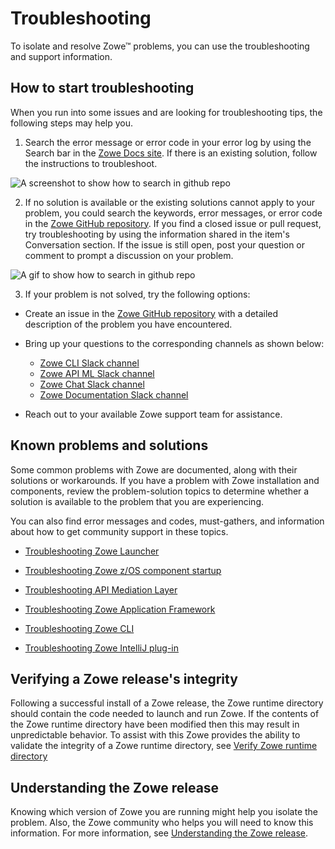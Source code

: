 # Troubleshooting

To isolate and resolve Zowe&trade; problems, you can use the troubleshooting and support information.

## How to start troubleshooting

When you run into some issues and are looking for troubleshooting tips, the following steps may help you.

1. Search the error message or error code in your error log by using the Search bar in the [Zowe Docs site](https://docs.zowe.org/). If there is an existing solution, follow the instructions to troubleshoot.

![A screenshot to show how to search in github repo](/stable/images/troubleshoot/search-bar-2.png)

2. If no solution is available or the existing solutions cannot apply to your problem, you could search the keywords, error messages, or error code in the [Zowe GitHub repository](https://github.com/zowe). If you find a closed issue or pull request, try troubleshooting by using the information shared in the item's Conversation section. If the issue is still open, post your question or comment to prompt a discussion on your problem.

![A gif to show how to search in github repo](/stable/images/troubleshoot/how-to-troubleshooting.gif)

3. If your problem is not solved, try the following options:

* Create an issue in the [Zowe GitHub repository](https://github.com/zowe) with a detailed description of the problem you have encountered.

* Bring up your questions to the corresponding channels as shown below:

    - [Zowe CLI Slack channel](https://openmainframeproject.slack.com/archives/CC8AALGN6)
    - [Zowe API ML Slack channel](https://openmainframeproject.slack.com/archives/CC5UUL005)
    - [Zowe Chat Slack channel](https://openmainframeproject.slack.com/archives/C03NNABMN0J)
    - [Zowe Documentation Slack channel](https://openmainframeproject.slack.com/archives/CC961JYMQ)

* Reach out to your available Zowe support team for assistance.

## Known problems and solutions

Some common problems with Zowe are documented, along with their solutions or workarounds. If you have a problem with Zowe installation and components, review the problem-solution topics to determine whether a solution is available to the problem that you are experiencing.

You can also find error messages and codes, must-gathers, and information about how to get community support in these topics.

- [Troubleshooting Zowe Launcher](./launcher/launcher-troubleshoot.md)
- [Troubleshooting Zowe z/OS component startup](troubleshoot-zos-startup.md)

- [Troubleshooting API Mediation Layer](troubleshoot-apiml.md)
- [Troubleshooting Zowe Application Framework](./app-framework/app-troubleshoot.md)
- [Troubleshooting Zowe CLI](./cli/troubleshoot-cli.md)

- [Troubleshooting Zowe IntelliJ plug-in](troubleshoot-intellij.md)

## Verifying a Zowe release's integrity

Following a successful install of a Zowe release, the Zowe runtime directory should contain the code needed to launch and run Zowe. If the contents of the Zowe runtime directory have been modified then this may result in unpredictable behavior. To assist with this Zowe provides the ability to validate the integrity of a Zowe runtime directory, see [Verify Zowe runtime directory](./verify-fingerprint.md)

## Understanding the Zowe release

Knowing which version of Zowe you are running might help you isolate the problem. Also, the Zowe community who helps you will need to know this information. For more information, see [Understanding the Zowe release](troubleshoot-zowe-release.md).

